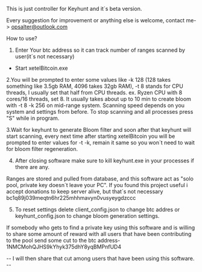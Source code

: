 This is just controller for Keyhunt and it´s beta version.

Every suggestion for improvement or anything else is welcome, contact me->  opsalter@outlook.com 


How to use?

1. Enter Your btc address so it can track number of ranges scanned by user(it´s not necessary)
 - Start xetelBitcoin.exe

2.You will be prompted to enter some values like -k 128 (128 takes something like 3.5gb RAM, 4096 takes 32gb RAM),
  -t 8 stands for CPU threads, I usually set that half from CPU threads. ex. Ryzen CPU with 8 cores/16 threads, set 8.
  It usually takes about up to 10 min to create bloom with -t 8 -k 256 on mid-range system.
  Scanning speed depends on you system and settings from before.
  To stop scanning and all processes press "S" while in program.

3.Wait for keyhunt to generate Bloom filter and soon after that keyhunt will start scanning, every next time after
  starting xetelBitcoin you will be prompted to enter values for -t -k, remain it same so you won´t need to wait
  for bloom filter regeneration.

4. After closing software make sure to kill keyhunt.exe in your processes if there are any.

Ranges are stored and pulled from database, and this software act as "solo pool, private key doesn´t leave your PC".
  If you found this project useful i accept donations to keep server alive, but that´s not necessary 
  bc1q89j039meqtn6hr225mhhmavyn0vusyeygdzccc

5. To reset settings delete client_config.json to change btc addres or keyhunt_config.json to change bloom generation settings.

  If somebody who gets to find a private key using this software and is willing to share
    some amount of reward with all users that have been contributing to the pool send some cut to the btc address-
    1NMCMohQJHS9kYhyk375dhY8yqBMPnfUD4
  
 -- I will then share that cut among users that have been using this software. --
